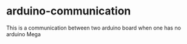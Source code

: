 # arduino-communication
This is a communication between two arduino board when 
one has no arduino Mega
